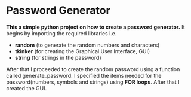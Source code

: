 # Password Generator
**This a simple python project on how to create a password generator.**
It begins by importing the required libraries i.e. 
- **random** (to generate the random numbers and characters)
- **tkinker** (for creating the Graphical User Interface, GUI)
- **string** (for strings in the password)

After that I proceeded to create the random password using a function called generate_password. I specified the items needed for the password(numbers, symbols and strings) using **FOR loops**.
After that I created the GUI.
